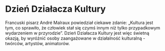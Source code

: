 # Dzień Działacza Kultury

Francuski pisarz André Malraux powiedział ciekawe zdanie: „Kultura jest tym, co sprawiło, że człowiek stał się czymś innym niż tylko przypadkowym wydarzeniem w przyrodzie”. Dzień Działacza Kultury jest więc świetną okazją, by wyróżnić osoby zaangażowane w działalność kulturalną - twórców, artystów, animatorów.